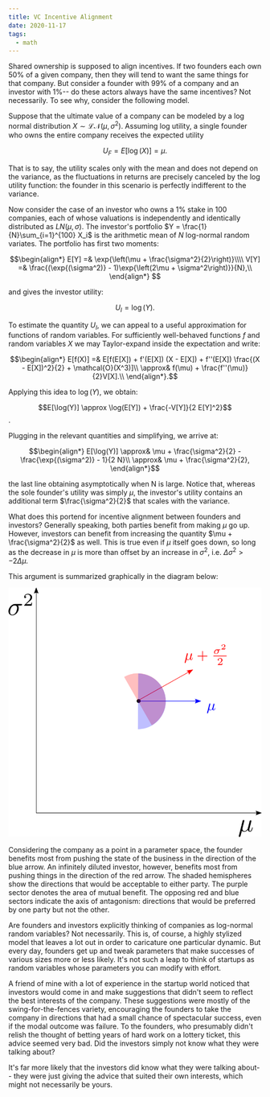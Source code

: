```yaml
---
title: VC Incentive Alignment
date: 2020-11-17
tags:
  - math
---
```


Shared ownership is supposed to align incentives.  If two founders
each own 50% of a given company, then they will tend to want the same
things for that company.  But consider a founder with 99% of a company
and an investor with 1%-- do these actors always have the same
incentives?  Not necessarily.  To see why, consider the following
model.

Suppose that the ultimate value of a company can be modeled by a log
normal distribution $X \sim \mathcal{LN}(\mu, \sigma^2)$.  Assuming
log utility, a single founder who owns the entire company receives the
expected utility

$$U_F = E[\log(X)] = \mu.$$

That is to say, the utility scales only with the mean and does not
depend on the variance, as the fluctuations in returns are precisely
canceled by the log utility function: the founder in this scenario is
perfectly indifferent to the variance.

Now consider the case of an investor who owns a $1\%$ stake in $100$
companies, each of whose valuations is independently and identically
distributed as $LN(\mu, \sigma)$.  The investor's portfolio
$Y = \frac{1}{N}\sum_{i=1}^{100} X_i$ is the arithmetic mean of $N$ log-normal
random variates.  The portfolio has first two moments:

$$\begin{align*}
  E[Y] =& \exp{\left(\mu + \frac{\sigma^2}{2}\right)}\\\\
  V[Y] =& \frac{(\exp{(\sigma^2)} - 1)\exp{\left(2\mu + \sigma^2\right)}}{N},\\
\end{align*} $$

and gives the investor utility:

$$U_I = \log(Y).$$

To estimate the quantity $U_I$, we can appeal to a useful
approximation for functions of random variables.  For sufficiently
well-behaved functions $f$ and random variables $X$ we may
Taylor-expand inside the expectation and write:

$$\begin{align*}
E[f(X)] =& E[f(E[X]) + f'(E[X]) (X - E[X]) + f''(E[X]) \frac{(X - E[X])^2}{2} + \mathcal{O}(X^3)]\\
\approx& f(\mu) + \frac{f''(\mu)}{2}V[X].\\
\end{align*}.$$

Applying this idea to $\log(Y)$, we obtain:

$$E[\log(Y)] \approx \log(E[Y]) + \frac{-V[Y]}{2 E[Y]^2}$$.

Plugging in the relevant quantities and simplifying, we arrive at:

$$\begin{align*}
  E[\log(Y)] \approx& \mu + \frac{\sigma^2}{2} - \frac{\exp{(\sigma^2)} - 1}{2 N}\\
  \approx& \mu + \frac{\sigma^2}{2},
\end{align*}$$

the last line obtaining asymptotically when N is large.  Notice that, whereas the
sole founder's utility was simply $\mu$, the investor's utility
contains an additional term $\frac{\sigma^2}{2}$ that scales with the
variance.

What does this portend for incentive alignment between founders and
investors?  Generally speaking, both parties benefit from making $\mu$
go up.  However, investors can benefit from increasing the quantity
$\mu + \frac{\sigma^2}{2}$ as well.  This is true even if $\mu$ itself
goes down, so long as the decrease in $\mu$ is more than offset by an
increase in $\sigma^2$, i.e. $\Delta \sigma^2 > -2\Delta \mu$.

This argument is summarized graphically in the diagram below:

![Diagram](/assets/vc-incentive-alignment/axis3.png)

Considering the company as a point in a parameter space, the founder
benefits most from pushing the state of the business in the direction
of the blue arrow.  An infinitely diluted investor, however, benefits
most from pushing things in the direction of the red arrow.  The
shaded hemispheres show the directions that would be acceptable to
either party.  The purple sector denotes the area of mutual benefit.
The opposing red and blue sectors indicate the
axis of antagonism: directions that would be preferred by one party
but not the other.


Are founders and investors explicitly thinking of companies as
log-normal random variables?  Not necessarily.  This is, of course, a
highly stylized model that leaves a lot out in order to caricature one
particular dynamic.  But every day, founders get up and tweak
parameters that make successes of various sizes more or less likely.
It's not such a leap to think of startups as random variables whose
parameters you can modify with effort.

A friend of mine with a lot of experience in the startup world noticed
that investors would come in and make suggestions that didn't seem to
reflect the best interests of the company.  These suggestions were
mostly of the swing-for-the-fences variety, encouraging the founders
to take the company in directions that had a small chance of
spectacular success, even if the modal outcome was failure.  To the
founders, who presumably didn't relish the thought of betting years of
hard work on a lottery ticket, this advice seemed very bad.  Did the
investors simply not know what they were talking about?

It's far more likely that the investors did know what they were
talking about-- they were just giving the advice that suited their own
interests, which might not necessarily be yours.

